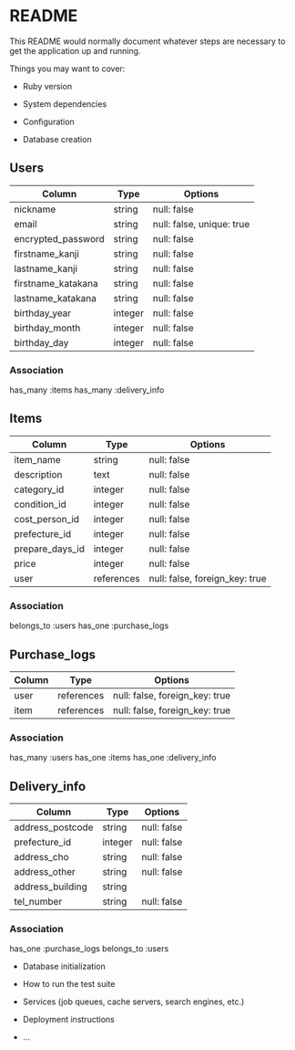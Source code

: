 # README

This README would normally document whatever steps are necessary to get the
application up and running.

Things you may want to cover:

* Ruby version

* System dependencies

* Configuration

* Database creation

## Users
| Column               | Type       | Options                        |
|----------------------|------------|--------------------------------|
| nickname             | string     | null: false                    |
| email                | string     | null: false, unique: true      |
| encrypted_password   | string     | null: false                    |
| firstname_kanji      | string     | null: false                    |
| lastname_kanji       | string     | null: false                    |
| firstname_katakana   | string     | null: false                    |
| lastname_katakana    | string     | null: false                    |
| birthday_year        | integer    | null: false                    |
| birthday_month       | integer    | null: false                    |
| birthday_day         | integer    | null: false                    |
### Association 
has_many :items
has_many :delivery_info


## Items
| Column               | Type       | Options                        |
|----------------------|------------|--------------------------------|
| item_name            | string     | null: false                    |
| description          | text       | null: false                    |
| category_id          | integer    | null: false                    |
| condition_id         | integer    | null: false                    |
| cost_person_id       | integer    | null: false                    |
| prefecture_id        | integer    | null: false                    |
| prepare_days_id      | integer    | null: false                    |
| price                | integer    | null: false                    |
| user                 | references | null: false, foreign_key: true |
### Association
belongs_to :users
has_one :purchase_logs


## Purchase_logs
| Column               | Type       | Options                        |
|----------------------|------------|--------------------------------|
| user                 | references | null: false, foreign_key: true |
| item                 | references | null: false, foreign_key: true |
### Association
has_many :users
has_one :items
has_one :delivery_info


## Delivery_info
| Column               | Type       | Options                        |
|----------------------|------------|--------------------------------|
| address_postcode     | string     | null: false                    |
| prefecture_id        | integer    | null: false                    |
| address_cho          | string     | null: false                    |
| address_other        | string     | null: false                    |
| address_building     | string     |                                |
| tel_number           | string     | null: false                    |
### Association
has_one :purchase_logs
belongs_to :users



* Database initialization

* How to run the test suite

* Services (job queues, cache servers, search engines, etc.)

* Deployment instructions

* ...
